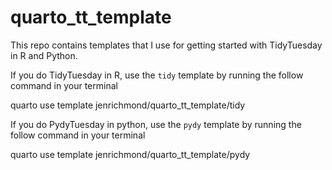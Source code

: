 # quarto_tt_template

This repo contains templates that I use for getting started with TidyTuesday in R and Python. 

If you do TidyTuesday in R, use the `tidy` template by running the follow command in your terminal

quarto use template jenrichmond/quarto_tt_template/tidy

If you do PydyTuesday in python, use the `pydy` template by running the follow command in your terminal

quarto use template jenrichmond/quarto_tt_template/pydy



